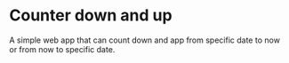 # Counter down and up

A simple web app that can count down and app from specific date to now or from now to specific date.
